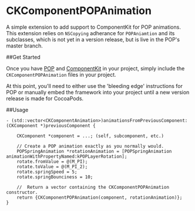 # CKComponentPOPAnimation
A simple extension to add support to ComponentKit for POP animations.  This extension relies on `NSCopying` adherance for `POPAniamtion` and its subclasses, which is not yet in a version release, but is live in the POP's master branch.

##Get Started

Once you have [POP](https://github.com/facebook/pop) and [ComponentKit](https://github.com/facebook/componentkit) in your project, simply include the `CKComponentPOPAnimation` files in your project.

At this point, you'll need to either use the 'bleeding edge' instructions for POP or manually embed the framework into your project until a new version release is made for CocoaPods.

##Usage

	- (std::vector<CKComponentAnimation>)animationsFromPreviousComponent:(CKComponent *)previousComponent {
	    
	    CKComponent *component = ...; (self, subcomponent, etc.)

		// Create a POP animation exactly as you normally would.
        POPSpringAnimation *rotationAnimation = [POPSpringAnimation animationWithPropertyNamed:kPOPLayerRotation];
	    rotate.fromValue = @(M_PI);
	    rotate.toValue = @(M_PI_2);
	    rotate.springSpeed = 5;
	    rotate.springBounciness = 10;

		// 	Return a vector containing the CKComponentPOPAnimation constructor.
	    return {CKComponentPOPAnimation(component, rotationAnimation)};
	}